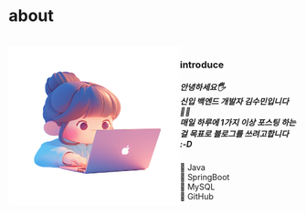 # about

<br>

<img src="./img/개발자 김수민 캐릭터.png" width="300" height="280" align="left">

<h3>introduce</h3>

<h5>안녕하세요🖐<br>
신입 백엔드 개발자 김수민입니다🙋‍♀️<br>
매일 하루에 1가지 이상 포스팅 하는 걸 목표로 블로그를 쓰려고합니다 :-D</h5>


📗 Java<br>
📗 SpringBoot<br>
📘 MySQL<br>
🔖 GitHub

